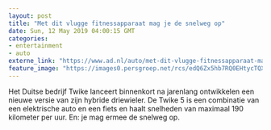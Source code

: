 ```yaml
---
layout: post
title: "Met dit vlugge fitnessapparaat mag je de snelweg op"
date: Sun, 12 May 2019 04:00:15 GMT
categories: 
- entertainment 
- auto 
externe_link: "https://www.ad.nl/auto/met-dit-vlugge-fitnessapparaat-mag-je-de-snelweg-op~a2b21feb/"
feature_image: "https://images0.persgroep.net/rcs/edQ6Zx5hb7RQ0EHtycTQX-U7WBo/diocontent/147999515/_fitwidth/400/?appId=21791a8992982cd8da851550a453bd7f&quality=0.7"
---
```


Het Duitse bedrijf Twike lanceert binnenkort na jarenlang ontwikkelen een nieuwe versie van zijn hybride driewieler. De Twike 5 is een combinatie van een elektrische auto en een fiets en haalt snelheden van maximaal 190 kilometer per uur. En: je mag ermee de snelweg op.
